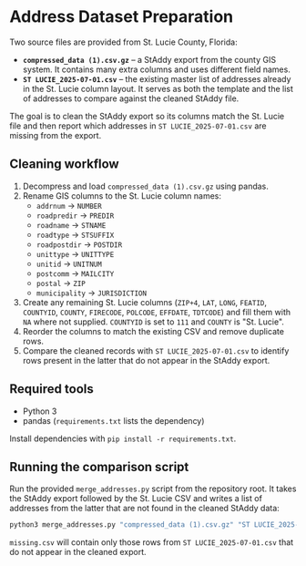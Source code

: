 # Address Dataset Preparation

Two source files are provided from St. Lucie County, Florida:

- **`compressed_data (1).csv.gz`** – a StAddy export from the county GIS system. It
  contains many extra columns and uses different field names.
- **`ST LUCIE_2025-07-01.csv`** – the existing master list of addresses already
  in the St. Lucie column layout. It serves as both the template and the list
  of addresses to compare against the cleaned StAddy file.

The goal is to clean the StAddy export so its columns match the St. Lucie file
and then report which addresses in `ST LUCIE_2025-07-01.csv` are missing from the
export.

## Cleaning workflow

1. Decompress and load `compressed_data (1).csv.gz` using pandas.
2. Rename GIS columns to the St. Lucie column names:
   - `addrnum` → `NUMBER`
   - `roadpredir` → `PREDIR`
   - `roadname` → `STNAME`
   - `roadtype` → `STSUFFIX`
   - `roadpostdir` → `POSTDIR`
   - `unittype` → `UNITTYPE`
   - `unitid` → `UNITNUM`
   - `postcomm` → `MAILCITY`
   - `postal` → `ZIP`
   - `municipality` → `JURISDICTION`
3. Create any remaining St. Lucie columns (`ZIP+4`, `LAT`, `LONG`, `FEATID`, `COUNTYID`, `COUNTY`, `FIRECODE`, `POLCODE`, `EFFDATE`, `TDTCODE`) and fill them with `NA` where not supplied. `COUNTYID` is set to `111` and `COUNTY` is "St. Lucie".
4. Reorder the columns to match the existing CSV and remove duplicate rows.
5. Compare the cleaned records with `ST LUCIE_2025-07-01.csv` to identify rows
   present in the latter that do not appear in the StAddy export.

## Required tools

- Python 3
- pandas (`requirements.txt` lists the dependency)

Install dependencies with `pip install -r requirements.txt`.

## Running the comparison script

Run the provided `merge_addresses.py` script from the repository root. It takes
the StAddy export followed by the St. Lucie CSV and writes a list of addresses
from the latter that are not found in the cleaned StAddy data:

```bash
python3 merge_addresses.py "compressed_data (1).csv.gz" "ST LUCIE_2025-07-01.csv" missing.csv
```

`missing.csv` will contain only those rows from `ST LUCIE_2025-07-01.csv` that do
not appear in the cleaned export.
